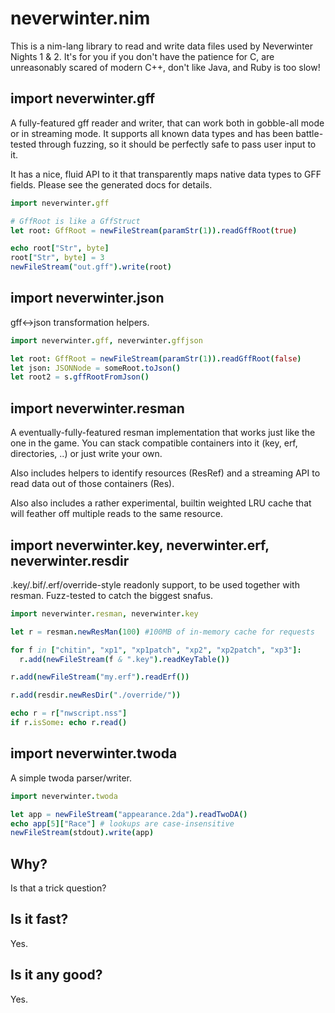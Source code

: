 # neverwinter.nim

This is a nim-lang library to read and write data files used by Neverwinter Nights 1 & 2.  It's for you if you don't have the patience for C, are unreasonably scared of modern C++, don't like Java, and Ruby is too slow!

## import neverwinter.gff

A fully-featured gff reader and writer, that can work both in gobble-all mode or in streaming mode.  It supports all known data types and has been battle-tested through fuzzing, so it should be perfectly safe to pass user input to it.

It has a nice, fluid API to it that transparently maps native data types to GFF fields.  Please see the generated docs for details.

```nim
import neverwinter.gff

# GffRoot is like a GffStruct
let root: GffRoot = newFileStream(paramStr(1)).readGffRoot(true)

echo root["Str", byte]
root["Str", byte] = 3
newFileStream("out.gff").write(root)
```

## import neverwinter.json

gff<->json transformation helpers.

```nim
import neverwinter.gff, neverwinter.gffjson

let root: GffRoot = newFileStream(paramStr(1)).readGffRoot(false)
let json: JSONNode = someRoot.toJson()
let root2 = s.gffRootFromJson()
```

## import neverwinter.resman

A eventually-fully-featured resman implementation that works just like the one in the game.  You can stack compatible containers into it (key, erf, directories, ..) or just write your own.

Also includes helpers to identify resources (ResRef) and a streaming API to read data out of those containers (Res).

Also also includes a rather experimental, builtin weighted LRU cache that will feather off multiple reads to the same resource.

## import neverwinter.key, neverwinter.erf, neverwinter.resdir

.key/.bif/.erf/override-style readonly support, to be used together with resman.  Fuzz-tested to catch the biggest snafus.

```nim
import neverwinter.resman, neverwinter.key

let r = resman.newResMan(100) #100MB of in-memory cache for requests

for f in ["chitin", "xp1", "xp1patch", "xp2", "xp2patch", "xp3"]:
  r.add(newFileStream(f & ".key").readKeyTable())

r.add(newFileStream("my.erf").readErf())

r.add(resdir.newResDir("./override/"))

echo r = r["nwscript.nss"]
if r.isSome: echo r.read()
```

## import neverwinter.twoda

A simple twoda parser/writer.

```nim
import neverwinter.twoda

let app = newFileStream("appearance.2da").readTwoDA()
echo app[5]["Race"] # lookups are case-insensitive
newFileStream(stdout).write(app)
```

## Why?

Is that a trick question?

## Is it fast?

Yes.

## Is it any good?

Yes.
